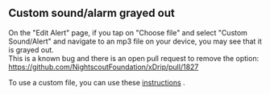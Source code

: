 ## Custom sound/alarm grayed out  
  
On the "Edit Alert" page, if you tap on "Choose file" and select "Custom Sound/Alert" and navigate to an mp3 file on your device, you may see that it is grayed out.  
This is a known bug and there is an open pull request to remove the option:  https://github.com/NightscoutFoundation/xDrip/pull/1827  

To use a custom file, you can use these [instructions](./Custom-Alert-Sound.md)  .
